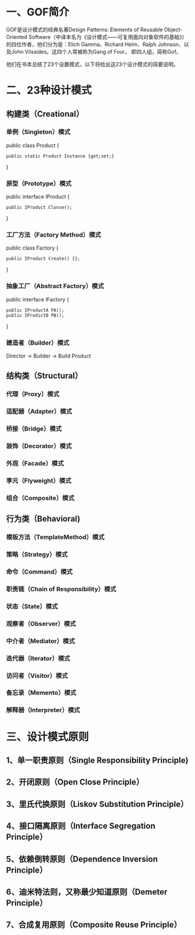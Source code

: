 # 一、GOF简介
GOF是设计模式的经典名著Design Patterns: Elements of Reusable Object-Oriented Software（中译本名为《设计模式——可复用面向对象软件的基础》）的四位作者，他们分为是：Elich Gamma、Richard Helm、Ralph Johnson、以及John Vlissides。这四个人常被称为Gang of Four， 即四人组，简称Gof。

他们在书本总结了23个设置模式，以下将给出这23个设计模式的简要说明。

# 二、23种设计模式

## 构建类（Creational）

### 单例（Singleton）模式

public class Product {
    
    public static Product Instance {get;set;}

}

### 原型（Prototype）模式

public interface IProduct {

    public IProduct Clonse();

} 

### 工厂方法（Factory Method）模式

public class Factory {
    
    public IProduct Create() {};
}

### 抽象工厂（Abstract Factory）模式

public interface IFactory {

    public IProductA PA();
    public IProdictB PB();
}
### 建造者（Builder）模式

Director -> Builder -> Build Product

## 结构类（Structural）

### 代理（Proxy）模式

### 适配器（Adapter）模式

### 桥接（Bridge）模式

### 装饰（Decorator）模式

### 外观（Facade）模式

### 享元（Flyweight）模式

### 组合（Composite）模式

## 行为类（Behavioral)

### 模板方法（TemplateMethod）模式

### 策略（Strategy）模式

### 命令（Command）模式

### 职责链（Chain of Responsibility）模式

### 状态（State）模式

### 观察者（Observer）模式

### 中介者（Mediator）模式

### 迭代器（Iterator）模式

### 访问者（Visitor）模式

### 备忘录（Memento）模式

### 解释器（Interpreter）模式

# 三、设计模式原则

## 1、单一职责原则（Single Responsibility Principle)

## 2、开闭原则（Open Close Principle）

## 3、里氏代换原则（Liskov Substitution Principle）

## 4、接口隔离原则（Interface Segregation Principle）

## 5、依赖倒转原则（Dependence Inversion Principle）

## 6、迪米特法则，又称最少知道原则（Demeter Principle）

## 7、合成复用原则（Composite Reuse Principle）